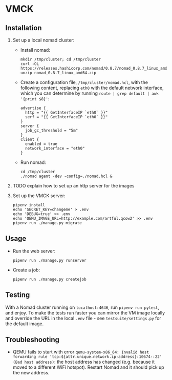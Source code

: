 # VMCK

## Installation

1. Set up a local nomad cluster:

    * Install nomad:
        ```shell
        mkdir /tmp/cluster; cd /tmp/cluster
        curl -OL https://releases.hashicorp.com/nomad/0.8.7/nomad_0.8.7_linux_amd64.zip
        unzip nomad_0.8.7_linux_amd64.zip
        ```

    * Create a configuration file, `/tmp/cluster/nomad.hcl`, with the following
      content, replacing `eth0` with the default network interface, which you
      can determine by running `route | grep default | awk '{print $8}'`:
        ```hcl
        advertise {
          http = "{{ GetInterfaceIP `eth0` }}"
          serf = "{{ GetInterfaceIP `eth0` }}"
        }
        server {
          job_gc_threshold = "5m"
        }
        client {
          enabled = true
          network_interface = "eth0"
        }
        ```

    * Run nomad:
        ```shell
        cd /tmp/cluster
        ./nomad agent -dev -config=./nomad.hcl &
        ```

2. TODO explain how to set up an http server for the images

3. Set up the VMCK server:
    ```shell
    pipenv install
    echo 'SECRET_KEY=changeme' > .env
    echo 'DEBUG=true' >> .env
    echo 'QEMU_IMAGE_URL=http://example.com/artful.qcow2' >> .env
    pipenv run ./manage.py migrate
    ```

## Usage

* Run the web server:
    ```shell
    pipenv run ./manage.py runserver
    ```

* Create a job:
    ```shell
    pipenv run ./manage.py createjob
    ```

## Testing
With a Nomad cluster running on `localhost:4646`, run `pipenv run pytest`, and
enjoy. To make the tests run faster you can mirror the VM image locally and
override the URL in the local `.env` file - see `testsuite/settings.py` for the
default image.

## Troubleshooting
* QEMU fails to start with error `qemu-system-x86_64: Invalid host forwarding
  rule 'tcp:${attr.unique.network.ip-address}:10674-:22' (Bad host address)`:
  the host address has changed (e.g. because it moved to a different WiFi
  hotspot). Restart Nomad and it should pick up the new address.
